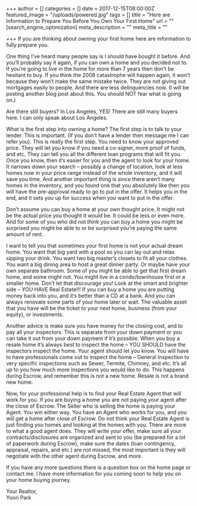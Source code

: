 +++
author = []
categories = []
date = 2017-12-15T08:00:00Z
featured_image = "/uploads/powered.jpg"
tags = []
title = "Here are Information to Prepare You Before You Own Your First Home"
url = ""
[search_engine_optimization]
meta_description = ""
meta_title = ""

+++
If you are thinking about owning your first home here are information to fully prepare you.

One thing I’ve heard many people say is I should have bought it before. And you’ll probably say it again, if you can own a home and you decided not to. If you’re going to live in the home for more than 7 years then don’t be hesitant to buy. If you think the 2008 catastrophe will happen again, it won’t because they won’t make the same mistake twice. They are not giving out mortgages easily to people. And there are less delinquencies now. (I will be posting another blog post about this. You should NOT fear what is going on.)

Are there still buyers? In Los Angeles, YES! There are still many buyers here. I can only speak about Los Angeles.

What is the first step into owning a home? The first step is to talk to your lender. This is important. (If you don’t have a lender then message me I can refer you). This is really the first step. You need to know your approved price. They will let you know if you need a co-signer, more proof of funds, and etc. They can tell you all the different loan programs that will fit you. Once you know, then it’s easier for you and the agent to look for your home. It narrows down your search – possibly a change of location, look at less homes now in your price range instead of the whole inventory, and it will save you time. And another important thing is since there aren’t many homes in the inventory, and you found one that you absolutely like then you will have the pre-approval ready to go to put in the offer. It helps you in the end, and it sets you up for success when you want to put in the offer.

Don’t assume you can buy a home at your own thought price. It might not be the actual price you thought it would be. It could be less or even more. And for some of you who did not think you can buy a home you might be surprised you might be able to or be surprised you’re paying the same amount of rent.

I want to tell you that sometimes your first home is not your actual dream home. You want that big yard with a pool so you can lay out and relax sipping your drink. You want two big master’s closets to fit all your clothes. You want a big dining area to host a great dinner party. Or maybe have your own separate bathroom. Some of you might be able to get that first dream home, and some might not. You might live in a condo/townhouse first or a smaller home. Don’t let that discourage you! Look at the smart and brighter side – YOU HAVE Real Estate!!! If you can buy a home you are putting money back into you, and it’s better than a CD at a bank. And you can always renovate some parts of your home later or wait. The valuable asset that you have will be the ticket to your next home, business (from your equity), or investments.

Another advice is make sure you have money for the closing cost, and to pay all your inspectors. This is separate from your down payment or you can take it out from your down payment if it’s possible. When you buy a resale home it’s always best to inspect the home – YOU SHOULD have the inspectors inspect the home. Your agent should let you know. You will have to have professionals come out to inspect the home – General Inspection to very specific inspections such as Sewer, Termite, Chimney, and etc. It’s all up to you how much more inspections you would like to do. This happens during Escrow, and remember this is not a new home. Resale is not a brand new home.

Now, for your professional help is to find your Real Estate Agent that will work for you. If you are buying a home you are not paying your agent after the close of Escrow. The Seller who is selling the home is paying your Agent. You win either way. You have an Agent who works for you, and you will get a home after close of Escrow. Do not think your Real Estate Agent is just finding you homes and looking at the homes with you. There are more to what a good agent does. They will write your offer, make sure all your contracts/disclosures are organized and sent to you (be prepared for a lot of paperwork during Escrow), make sure the dates (loan contingency, appraisal, repairs, and etc.) are not missed, the most important is they will negotiate with the other agent during Escrow, and more.

If you have any more questions there is a question box on the home page or contact me. I have more information for you coming soon to help you on your home buying journey.

Your Realtor,  
Yoori Park